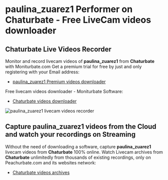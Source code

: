 # paulina_zuarez1 Performer on Chaturbate - Free LiveCam videos downloader

## Chaturbate Live Videos Recorder

Monitor and record livecam videos of **paulina_zuarez1** from **Chaturbate** with Moniturbate.com
Get a premium trial for free by just and only registering with your Email address:
* [paulina_zuarez1 Premium videos downloader](https://moniturbate.com/request-demo-licence-key.html)

Free livecam videos downloader - Moniturbate Software:
* [Chaturbate videos downloader](https://moniturbate.com/moniturbate-download-software.html)

![paulina_zuarez1 livecam videos recorder](https://peachurnet.com/templates/moniturbate-software.png)


## Capture paulina_zuarez1 videos from the Cloud and watch your recordings on Streaming

Without the need of downloading a software, capture **paulina_zuarez1** livecam videos from **Chaturbate** 100% online.
Watch Livecam archives from **Chaturbate** unlimitedly from thousands of existing recordings, only on Peachurbate.com and its websites network:
* [Chaturbate videos archives](https://peachurnet.com/)